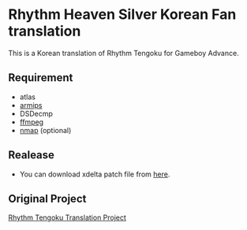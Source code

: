 # Rhythm Heaven Silver Korean Fan translation

This is a Korean translation of Rhythm Tengoku for Gameboy Advance.

## Requirement

 * atlas
 * [armips](https://github.com/Kingcom/armips)
 * DSDecmp
 * [ffmpeg](https://ffmpeg.org/)
 * [nmap](https://cafe.naver.com/hansicgu/16674) (optional)

## Realease
 * You can download xdelta patch file from [here](https://windowstiger.tistory.com/252).

## Original Project

[Rhythm Tengoku Translation Project](https://gbatemp.net/threads/rhythm-tengoku-translation-rhythm-heaven-silver.330147/)

